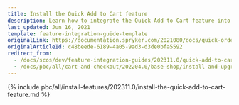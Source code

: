 ```yaml
---
title: Install the Quick Add to Cart feature
description: Learn how to integrate the Quick Add to Cart feature into a Spryker project.
last_updated: Jun 16, 2021
template: feature-integration-guide-template
originalLink: https://documentation.spryker.com/2021080/docs/quick-order-feature-integration
originalArticleId: c48beede-6189-4a05-9ad3-d3de0bfa5592
redirect_from:
  - /docs/scos/dev/feature-integration-guides/202311.0/quick-add-to-cart-feature-integration.html
  - /docs/pbc/all/cart-and-checkout/202204.0/base-shop/install-and-upgrade/install-features/install-the-quick-add-to-cart-feature.html
---
```

{% include pbc/all/install-features/202311.0/install-the-quick-add-to-cart-feature.md %} <!-- To edit, see /_includes/pbc/all/install-features/202311.0/install-the-quick-add-to-cart-feature.md -->
